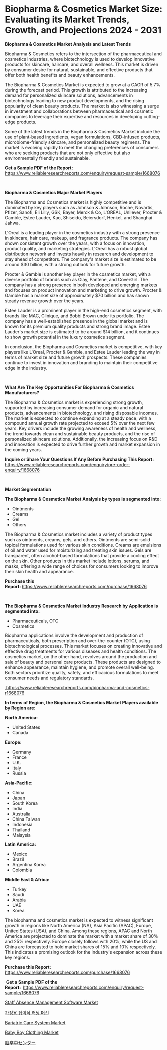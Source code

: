<p><h1>Biopharma & Cosmetics Market Size: Evaluating its Market Trends, Growth, and Projections 2024 - 2031</h1></p><p><strong>Biopharma & Cosmetics Market Analysis and Latest Trends</strong></p>
<p><p>Biopharma & Cosmetics refers to the intersection of the pharmaceutical and cosmetics industries, where biotechnology is used to develop innovative products for skincare, haircare, and overall wellness. This market is driven by consumer desire for natural, sustainable, and effective products that offer both health benefits and beauty enhancements.</p><p>The Biopharma & Cosmetics Market is expected to grow at a CAGR of 5.7% during the forecast period. This growth is attributed to the increasing demand for personalized skincare solutions, advancements in biotechnology leading to new product developments, and the rising popularity of clean beauty products. The market is also witnessing a surge in investment and collaborations between pharmaceutical and cosmetic companies to leverage their expertise and resources in developing cutting-edge products.</p><p>Some of the latest trends in the Biopharma & Cosmetics Market include the use of plant-based ingredients, vegan formulations, CBD-infused products, microbiome-friendly skincare, and personalized beauty regimens. The market is evolving rapidly to meet the changing preferences of consumers who are seeking products that are not only effective but also environmentally friendly and sustainable.</p></p>
<p><strong>Get a Sample PDF of the Report:&nbsp;</strong> <a href="https://www.reliableresearchreports.com/enquiry/request-sample/1668076">https://www.reliableresearchreports.com/enquiry/request-sample/1668076</a></p>
<p>&nbsp;</p>
<p><strong>Biopharma & Cosmetics Major Market Players</strong></p>
<p><p>The Biopharma and Cosmetics market is highly competitive and is dominated by key players such as Johnson & Johnson, Roche, Novartis, Pfizer, Sanofi, Eli Lilly, GSK, Bayer, Merck & Co, L'OREAL, Unilever, Procter & Gamble, Estee Lauder, Kao, Shiseido, Beiersdorf, Henkel, and Shanghai Jahwa.</p><p>L'Oreal is a leading player in the cosmetics industry with a strong presence in skincare, hair care, makeup, and fragrance products. The company has shown consistent growth over the years, with a focus on innovation, product quality, and marketing strategies. L'Oreal has a robust global distribution network and invests heavily in research and development to stay ahead of competitors. The company's market size is estimated to be around $30 billion, with a strong outlook for future growth.</p><p>Procter & Gamble is another key player in the cosmetics market, with a diverse portfolio of brands such as Olay, Pantene, and CoverGirl. The company has a strong presence in both developed and emerging markets and focuses on product innovation and marketing to drive growth. Procter & Gamble has a market size of approximately $70 billion and has shown steady revenue growth over the years.</p><p>Estee Lauder is a prominent player in the high-end cosmetics segment, with brands like MAC, Clinique, and Bobbi Brown under its portfolio. The company has a well-established presence in the global market and is known for its premium quality products and strong brand image. Estee Lauder's market size is estimated to be around $14 billion, and it continues to show growth potential in the luxury cosmetics segment.</p><p>In conclusion, the Biopharma and Cosmetics market is competitive, with key players like L'Oreal, Procter & Gamble, and Estee Lauder leading the way in terms of market size and future growth prospects. These companies continue to invest in innovation and branding to maintain their competitive edge in the industry.</p></p>
<p>&nbsp;</p>
<p><strong>What Are The Key Opportunities For Biopharma & Cosmetics Manufacturers?</strong></p>
<p><p>The Biopharma & Cosmetics market is experiencing strong growth, supported by increasing consumer demand for organic and natural products, advancements in biotechnology, and rising disposable incomes. The market is expected to continue expanding at a steady pace, with a compound annual growth rate projected to exceed 5% over the next few years. Key drivers include the growing awareness of health and wellness, the trend towards clean and sustainable beauty products, and the rise of personalized skincare solutions. Additionally, the increasing focus on R&D and innovation is expected to drive further growth and market expansion in the coming years.</p></p>
<p><strong>Inquire or Share Your Questions If Any Before Purchasing This Report:</strong> <a href="https://www.reliableresearchreports.com/enquiry/pre-order-enquiry/1668076">https://www.reliableresearchreports.com/enquiry/pre-order-enquiry/1668076</a></p>
<p>&nbsp;</p>
<p><strong>Market Segmentation</strong></p>
<p><strong>The Biopharma & Cosmetics Market Analysis by types is segmented into:</strong></p>
<p><ul><li>Ointments</li><li>Creams</li><li>Gel</li><li>Others</li></ul></p>
<p><p>The Biopharma & Cosmetics market includes a variety of product types such as ointments, creams, gels, and others. Ointments are semi-solid topical formulations used for various skin conditions. Creams are emulsions of oil and water used for moisturizing and treating skin issues. Gels are transparent, often alcohol-based formulations that provide a cooling effect on the skin. Other products in this market include lotions, serums, and masks, offering a wide range of choices for consumers looking to improve their skin health and appearance.</p></p>
<p><strong>Purchase this Report:&nbsp;</strong><a href="https://www.reliableresearchreports.com/purchase/1668076">https://www.reliableresearchreports.com/purchase/1668076</a></p>
<p>&nbsp;</p>
<p><strong>The Biopharma & Cosmetics Market Industry Research by Application is segmented into:</strong></p>
<p><ul><li>Pharmaceuticals, OTC</li><li>Cosmetics</li></ul></p>
<p><p>Biopharma applications involve the development and production of pharmaceuticals, both prescription and over-the-counter (OTC), using biotechnological processes. This market focuses on creating innovative and effective drug treatments for various diseases and health conditions. The cosmetics market, on the other hand, revolves around the production and sale of beauty and personal care products. These products are designed to enhance appearance, maintain hygiene, and promote overall well-being. Both sectors prioritize quality, safety, and efficacious formulations to meet consumer needs and regulatory standards.</p></p>
<p><a href="https://www.reliableresearchreports.com/biopharma-and-cosmetics-r1668076">&nbsp;https://www.reliableresearchreports.com/biopharma-and-cosmetics-r1668076</a></p>
<p><strong>In terms of Region, the Biopharma & Cosmetics Market Players available by Region are:</strong></p>
<p>
    <p> <strong> North America: </strong>
        <ul>
            <li>United States</li>
            <li>Canada</li>
        </ul>
        </p> 
    <p> <strong> Europe: </strong>
        <ul>
            <li>Germany</li>
            <li>France</li>
            <li>U.K.</li>
            <li>Italy</li>
            <li>Russia</li>
        </ul>
        </p> 
    <p> <strong> Asia-Pacific: </strong>
        <ul>
            <li>China</li>
            <li>Japan</li>
            <li>South Korea</li>
            <li>India</li>
            <li>Australia</li>
            <li>China Taiwan</li>
            <li>Indonesia</li>
            <li>Thailand</li>
            <li>Malaysia</li>
        </ul>
        </p> 
    <p> <strong> Latin America: </strong>
        <ul>
            <li>Mexico</li>
            <li>Brazil</li>
            <li>Argentina Korea</li>
            <li>Colombia</li>
        </ul>
        </p> 
    <p> <strong> Middle East & Africa: </strong>
        <ul>
            <li>Turkey</li>
            <li>Saudi</li>
            <li>Arabia</li>
            <li>UAE</li>
            <li>Korea</li>
        </ul>
    </p>
    </p>
<p><p>The biopharma and cosmetics market is expected to witness significant growth in regions like North America (NA), Asia Pacific (APAC), Europe, United States (USA), and China. Among these regions, APAC and North America are projected to dominate the market with a market share of 30% and 25% respectively. Europe closely follows with 20%, while the US and China are forecasted to hold market shares of 15% and 10% respectively. This indicates a promising outlook for the industry's expansion across these key regions.</p></p>
<p><strong>Purchase this Report: </strong><a href="https://www.reliableresearchreports.com/purchase/1668076">https://www.reliableresearchreports.com/purchase/1668076</a></p>
<p>&nbsp;<strong>Get a Sample PDF of the Report:&nbsp;&nbsp;</strong><a href="https://www.reliableresearchreports.com/enquiry/request-sample/1668076">https://www.reliableresearchreports.com/enquiry/request-sample/1668076</a></p>
<p><strong></strong></p>
<p><p><a href="https://www.linkedin.com/pulse/staff-absence-management-software-market-share-evolution-apt3e">Staff Absence Management Software Market</a></p><p><a href="https://github.com/fernandotryO5lson96765/Market-Research-Report-List-1/blob/main/651488255454.md">가정용 접이식 러닝 머신</a></p><p><a href="https://github.com/Glendatilghmankmgz0rbhwpy/Market-Research-Report-List-2/blob/main/bariatric-care-system-market.md">Bariatric Care System Market</a></p><p><a href="https://github.com/dx0328/Market-Research-Report-List-2/blob/main/baby-boy-clothing-market.md">Baby Boy Clothing Market</a></p><p><a href="https://github.com/mm14022023/Market-Research-Report-List-1/blob/main/281720757238.md">脳卒中センター</a></p></p>